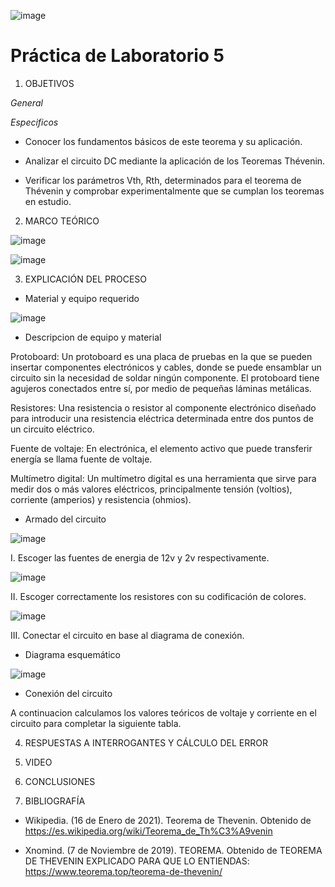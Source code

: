 ![image](https://user-images.githubusercontent.com/85137398/126711389-6d9a6260-111b-44c5-b987-e0450280a0ed.png)

# Práctica de Laboratorio 5

1. OBJETIVOS

*General*

*Especificos*

- Conocer los fundamentos básicos de este teorema y su aplicación.

-	Analizar el circuito DC mediante la aplicación de los Teoremas Thévenin.

- Verificar los parámetros Vth, Rth, determinados para el teorema de Thévenin y comprobar experimentalmente que se cumplan los teoremas en estudio.

2. MARCO TEÓRICO 

![image](https://user-images.githubusercontent.com/85137398/126720317-387940b3-100e-438a-910a-55da92db9395.png)

![image](https://user-images.githubusercontent.com/85137398/126720336-0185f413-ef95-4e48-a4da-9dfcb020b064.png)

3. EXPLICACIÓN DEL PROCESO

- Material y equipo requerido

![image](https://user-images.githubusercontent.com/85137398/126711871-887bb994-b9a3-4e91-a0fa-d39b9c8f00fe.png)

- Descripcion de equipo y material

Protoboard: Un protoboard es una placa de pruebas en la que se pueden insertar componentes electrónicos y cables, donde se puede ensamblar un circuito sin la necesidad de soldar ningún componente. El protoboard tiene agujeros conectados entre sí, por medio de pequeñas láminas metálicas.

Resistores: Una resistencia o resistor al componente electrónico diseñado para introducir una resistencia eléctrica determinada entre dos puntos de un circuito eléctrico.

Fuente de voltaje: En electrónica, el elemento activo que puede transferir energía se llama fuente de voltaje.

Multímetro digital: Un multímetro digital es una herramienta que sirve para medir dos o más valores eléctricos, principalmente tensión (voltios), corriente (amperios) y resistencia (ohmios).

- Armado del circuito

![image](https://user-images.githubusercontent.com/85137398/126714129-8d71b330-001d-4576-8079-8dc83c71f3c2.png)

I. Escoger las fuentes de energia de 12v y 2v respectivamente.

![image](https://user-images.githubusercontent.com/85137398/126712173-b5eed82b-1ac2-4d58-94ac-165c9d803d35.png)

II. Escoger correctamente los resistores con su codificación de colores.

![image](https://user-images.githubusercontent.com/85137398/126712501-49310d2a-009d-4e41-b20b-c6d3001f56d0.png)

III. Conectar el circuito en base al diagrama de conexión.

- Diagrama esquemático

![image](https://user-images.githubusercontent.com/85137398/126712626-01e3c6fc-7ad0-487c-b38c-2824990f7526.png)

- Conexión del circuito

A continuacion calculamos los valores teóricos de voltaje y corriente en el circuito para completar la siguiente tabla.

4. RESPUESTAS A INTERROGANTES Y CÁLCULO DEL ERROR

5. VIDEO

6. CONCLUSIONES

7. BIBLIOGRAFÍA

- Wikipedia. (16 de Enero de 2021). Teorema de Thevenin. Obtenido de https://es.wikipedia.org/wiki/Teorema_de_Th%C3%A9venin

- Xnomind. (7 de Noviembre de 2019). TEOREMA. Obtenido de TEOREMA DE THEVENIN EXPLICADO PARA QUE LO ENTIENDAS: https://www.teorema.top/teorema-de-thevenin/
